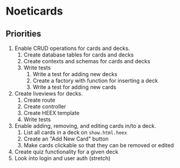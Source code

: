 # Noeticards

## Priorities

1. Enable CRUD operations for cards and decks.
    1. Create database tables for cards and decks
    2. Create contexts and schemas for cards and decks
    3. Write tests
        1. Write a test for adding new decks
        2. Create a factory with function for inserting a deck
        3. Write a test for adding new cards
2. Create liveviews for decks.
    1. Create route
    2. Create controller
    3. Create HEEX template
    4. Write tests
3. Enable adding, removing, and editing cards in/to a deck.
    1. List all cards in a deck on `show.html.heex`
    2. Create an "Add New Card" button
    3. Make cards clickable so that they can be removed or edited
4. Create quiz functionality for a given deck
5. Look into login and user auth (stretch)
